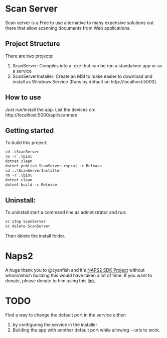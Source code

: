 # Scan Server

Scan server is a Free to use alternative to many expensive solutions out there that allow scanning documents from Web applications.

## Project Structure

There are two projects:
1. ScanServer: Compiles into a .exe that can be run a standalone app or as a service
2. ScanServerInstaller: Create an MSI to make easier to download and install as Windows Service (Runs by default on http://localhost:5000).

## How to use

Just run/install the app.
List the devices on: http://localhost:5000/api/scanners


## Getting started

To build this project:

```ps
cd .\ScanServer
rm -r .\bin\
dotnet clean
dotnet publish ScanServer.csproj -c Release
cd ..\ScanServerInstaller
rm -r .\bin\
dotnet clean
dotnet build -c Release
```


## Uninstall:

To uninstall start a command line as administrator and run:

```cmd
sc stop ScanServer
sc delete ScanServer
```

Then delete the install folder.

# Naps2

A huge thank you to @cyanfish and it's [NAPS2 SDK Project](https://github.com/cyanfish/naps2/) without whom/which building this would have taken a lot of time.
If you want to donate, please donate to him using this [link](https://www.naps2.com/donate?src=scan-server)

# TODO
Find a way to change the default port in the service either:
1. by configuring the service in the installer
2. Building the app with another default port while allowing --urls to work.